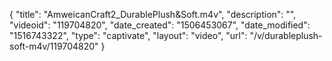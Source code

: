 {
    "title": "AmweicanCraft2_DurablePlush&Soft.m4v",
    "description": "",
    "videoid": "119704820",
    "date_created": "1506453067",
    "date_modified": "1516743322",
    "type": "captivate",
    "layout": "video",
    "url": "\/v\/durableplush-soft-m4v\/119704820"
}